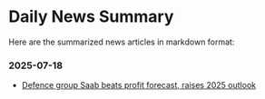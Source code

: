 # Daily News Summary

Here are the summarized news articles in markdown format:

### 2025-07-18
- [Defence group Saab beats profit forecast, raises 2025 outlook](https://www.reuters.com/business/aerospace-defense/defence-group-saab-beats-profit-forecast-raises-2025-outlook-2025-07-18/)